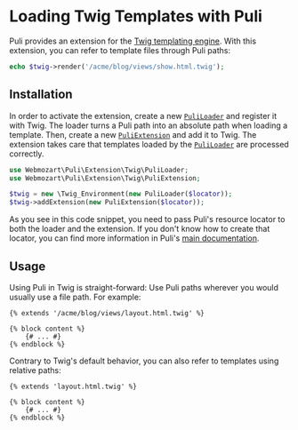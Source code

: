 Loading Twig Templates with Puli
================================

Puli provides an extension for the [Twig templating engine]. With this
extension, you can refer to template files through Puli paths:

```php
echo $twig->render('/acme/blog/views/show.html.twig');
```

Installation
------------

In order to activate the extension, create a new [`PuliLoader`] and register it
with Twig. The loader turns a Puli path into an absolute path when loading a
template. Then, create a new [`PuliExtension`] and add it to Twig. The extension
takes care that templates loaded by the [`PuliLoader`] are processed correctly.

```php
use Webmozart\Puli\Extension\Twig\PuliLoader;
use Webmozart\Puli\Extension\Twig\PuliExtension;

$twig = new \Twig_Environment(new PuliLoader($locator));
$twig->addExtension(new PuliExtension($locator));
```

As you see in this code snippet, you need to pass Puli's resource locator to
both the loader and the extension. If you don't know how to create that
locator, you can find more information in Puli's [main documentation].

Usage
-----

Using Puli in Twig is straight-forward: Use Puli paths wherever you would
usually use a file path. For example:

```twig
{% extends '/acme/blog/views/layout.html.twig' %}

{% block content %}
    {# ... #}
{% endblock %}
```

Contrary to Twig's default behavior, you can also refer to templates using
relative paths:

```twig
{% extends 'layout.html.twig' %}

{% block content %}
    {# ... #}
{% endblock %}
```

[Twig templating engine]: http://twig.sensiolabs.org
[main documentation]: ../README.md
[`PuliLoader`]: ../src/Extension/Twig/PuliLoader.php
[`PuliExtension`]: ../src/Extension/Twig/PuliExtension.php
